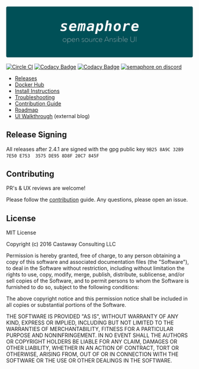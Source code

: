 ![semaphore](web/public/img/logo.png?v=3)

[![Circle CI](https://circleci.com/gh/fiftin/semaphore.svg?style=svg)](https://circleci.com/gh/fiftin/semaphore)
[![Codacy Badge](https://api.codacy.com/project/badge/Grade/89e0129c6ba64fe2b1ebe983f72a4eff)](https://www.codacy.com/app/ansible-semaphore/semaphore?utm_source=github.com&amp;utm_medium=referral&amp;utm_content=ansible-semaphore/semaphore&amp;utm_campaign=Badge_Grade)
[![Codacy Badge](https://api.codacy.com/project/badge/Coverage/89e0129c6ba64fe2b1ebe983f72a4eff)](https://www.codacy.com/app/ansible-semaphore/semaphore?utm_source=github.com&utm_medium=referral&utm_content=ansible-semaphore/semaphore&utm_campaign=Badge_Coverage)
[![semaphore on discord](https://img.shields.io/badge/discord-semaphore%20community-738bd7.svg)](https://discord.gg/GXXTBVz)

- [Releases](./releases)
- [Docker Hub](https://hub.docker.com/r/ansiblesemaphore/semaphore/)
- [Install Instructions](./wiki/Installation)
- [Troubleshooting](./wiki/Troubleshooting)
- [Contribution Guide](./blob/develop/CONTRIBUTING.md)
- [Roadmap](./projects)
- [UI Walkthrough](https://blog.strangeman.info/ansible/2017/08/05/semaphore-ui-guide.html) (external blog)

## Release Signing

All releases after 2.4.1 are signed with the gpg public key
`9B25 8A9C 32B9 7E50 E753  3575 DE95 8D8F 20C7 845F`

## Contributing

PR's & UX reviews are welcome!

Please follow the [contribution](./blob/develop/CONTRIBUTING.md) guide. Any questions, please open an issue.

## License

MIT License

Copyright (c) 2016 Castaway Consulting LLC

Permission is hereby granted, free of charge, to any person obtaining a copy
of this software and associated documentation files (the "Software"), to deal
in the Software without restriction, including without limitation the rights
to use, copy, modify, merge, publish, distribute, sublicense, and/or sell
copies of the Software, and to permit persons to whom the Software is
furnished to do so, subject to the following conditions:

The above copyright notice and this permission notice shall be included in all
copies or substantial portions of the Software.

THE SOFTWARE IS PROVIDED "AS IS", WITHOUT WARRANTY OF ANY KIND, EXPRESS OR
IMPLIED, INCLUDING BUT NOT LIMITED TO THE WARRANTIES OF MERCHANTABILITY,
FITNESS FOR A PARTICULAR PURPOSE AND NONINFRINGEMENT. IN NO EVENT SHALL THE
AUTHORS OR COPYRIGHT HOLDERS BE LIABLE FOR ANY CLAIM, DAMAGES OR OTHER
LIABILITY, WHETHER IN AN ACTION OF CONTRACT, TORT OR OTHERWISE, ARISING FROM,
OUT OF OR IN CONNECTION WITH THE SOFTWARE OR THE USE OR OTHER DEALINGS IN THE
SOFTWARE.
